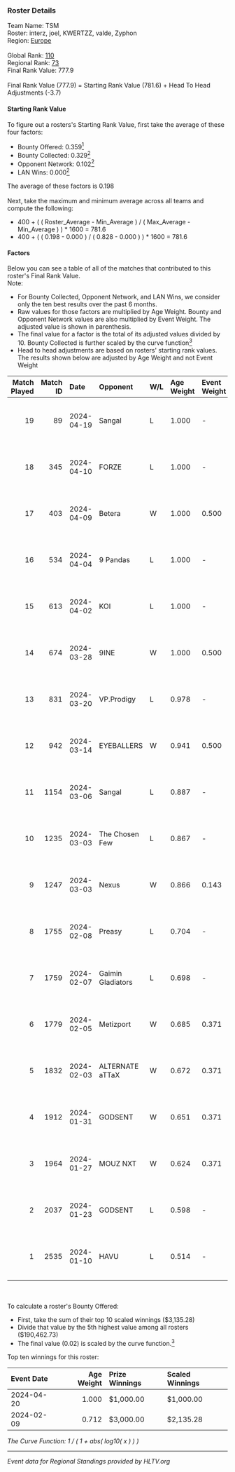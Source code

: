 ### Roster Details<br />
Team Name: TSM<br />
Roster: interz, joel, KWERTZZ, valde, Zyphon<br />
Region: [Europe]( ../standings_europe.md)<br />
<br />
Global Rank: [110](../standings_global.md)<br />
Regional Rank: [73]( ../standings_europe.md)<br />
Final Rank Value:  777.9<br />
<br />
Final Rank Value (777.9) = Starting Rank Value (781.6) + Head To Head Adjustments (-3.7)<br />

#### Starting Rank Value<br />
To figure out a rosters's Starting Rank Value, first take the average of these four factors:<br />
- Bounty Offered: 0.359[<sup>1</sup>](#table2)
- Bounty Collected: 0.329[<sup>2</sup>](#table1)
- Opponent Network: 0.102[<sup>2</sup>](#table1)
- LAN Wins: 0.000[<sup>2</sup>](#table1)

The average of these factors is 0.198<br />
<br />
Next, take the maximum and minimum average across all teams and compute the following:<br />
- 400 + ( ( Roster_Average - Min_Average ) / ( Max_Average - Min_Average ) ) * 1600 = 781.6
- 400 + ( ( 0.198 - 0.000 ) / ( 0.828 - 0.000 ) ) * 1600 = 781.6


#### Factors<br />
Below you can see a table of all of the matches that contributed to this roster's Final Rank Value.<br />
Note:<br />

- For Bounty Collected, Opponent Network, and LAN Wins, we consider only the ten best results over the past 6 months.
- Raw values for those factors are multiplied by Age Weight. Bounty and Opponent Network values are also multiplied by Event Weight. The adjusted value is shown in parenthesis.
- The final value for a factor is the total of its adjusted values divided by 10. Bounty Collected is further scaled by the curve function[<sup>3</sup>](#curveFunction)
- Head to head adjustments are based on rosters' starting rank values. The results shown below are adjusted by Age Weight and not Event Weight
<span id="table1"></span><br />


| Match Played | Match ID | Date       | Opponent          | W/L | Age Weight | Event Weight | Bounty Collected | Opponent Network | LAN Wins  | H2H Adj. | Roster                               |
| -: | -: | :- | :- | :- | :- | :- | :- | :- | :- | -: | :- |
|           19 |       89 | 2024-04-19 | Sangal            | L   | 1.000      | -            | -                | -                | -         |   -14.40 | interz, joel, KWERTZZ, valde, Zyphon |
|           18 |      345 | 2024-04-10 | FORZE             | L   | 1.000      | -            | -                | -                | -         |    -6.28 | joel, KWERTZZ, MoDo, valde, Zyphon   |
|           17 |      403 | 2024-04-09 | Betera            | W   | 1.000      | 0.500        | 0.004 (0.002)    | 0.240 (0.120)    | 0 (0.000) |    14.91 | joel, KWERTZZ, MoDo, valde, Zyphon   |
|           16 |      534 | 2024-04-04 | 9 Pandas          | L   | 1.000      | -            | -                | -                | -         |    -4.46 | joel, KWERTZZ, poizon, valde, Zyphon |
|           15 |      613 | 2024-04-02 | KOI               | L   | 1.000      | -            | -                | -                | -         |    -6.66 | joel, KWERTZZ, poizon, valde, Zyphon |
|           14 |      674 | 2024-03-28 | 9INE              | W   | 1.000      | 0.500        | 0.000 (0.000)    | 0.087 (0.043)    | 0 (0.000) |     5.82 | joel, KWERTZZ, poizon, valde, Zyphon |
|           13 |      831 | 2024-03-20 | VP.Prodigy        | L   | 0.978      | -            | -                | -                | -         |   -20.50 | joel, KWERTZZ, poizon, valde, Zyphon |
|           12 |      942 | 2024-03-14 | EYEBALLERS        | W   | 0.941      | 0.500        | 0.052 (0.024)    | 0.406 (0.191)    | 0 (0.000) |    18.52 | interz, joel, MoDo, valde, Zyphon    |
|           11 |     1154 | 2024-03-06 | Sangal            | L   | 0.887      | -            | -                | -                | -         |   -15.81 | interz, JACKZ, joel, poizon, valde   |
|           10 |     1235 | 2024-03-03 | The Chosen Few    | L   | 0.867      | -            | -                | -                | -         |   -17.14 | joel, KWERTZZ, poizon, valde, Zyphon |
|            9 |     1247 | 2024-03-03 | Nexus             | W   | 0.866      | 0.143        | 0.023 (0.003)    | 0.544 (0.067)    | 0 (0.000) |    14.23 | joel, KWERTZZ, poizon, valde, Zyphon |
|            8 |     1755 | 2024-02-08 | Preasy            | L   | 0.704      | -            | -                | -                | -         |    -4.67 | joel, KWERTZZ, MoDo, valde, Zyphon   |
|            7 |     1759 | 2024-02-07 | Gaimin Gladiators | L   | 0.698      | -            | -                | -                | -         |    -1.57 | joel, KWERTZZ, MoDo, valde, Zyphon   |
|            6 |     1779 | 2024-02-05 | Metizport         | W   | 0.685      | 0.371        | 0.136 (0.034)    | 1.000 (0.254)    | 0 (0.000) |    15.43 | joel, KWERTZZ, MoDo, valde, Zyphon   |
|            5 |     1832 | 2024-02-03 | ALTERNATE aTTaX   | W   | 0.672      | 0.371        | 0.026 (0.007)    | 0.327 (0.081)    | 0 (0.000) |    10.34 | joel, KWERTZZ, MoDo, valde, Zyphon   |
|            4 |     1912 | 2024-01-31 | GODSENT           | W   | 0.651      | 0.371        | 0.036 (0.009)    | 0.159 (0.038)    | 0 (0.000) |    10.72 | interz, joel, KWERTZZ, MoDo, valde   |
|            3 |     1964 | 2024-01-27 | MOUZ NXT          | W   | 0.624      | 0.371        | 0.054 (0.013)    | 0.970 (0.224)    | 0 (0.000) |    13.50 | interz, joel, KWERTZZ, MoDo, valde   |
|            2 |     2037 | 2024-01-23 | GODSENT           | L   | 0.598      | -            | -                | -                | -         |    -8.84 | interz, joel, KWERTZZ, MoDo, valde   |
|            1 |     2535 | 2024-01-10 | HAVU              | L   | 0.514      | -            | -                | -                | -         |    -6.86 | interz, JACKZ, joel, MoDo, valde     |

<br />
<span id="table2"></span><br />
To calculate a roster's Bounty Offered:<br />

- First, take the sum of their top 10 scaled winnings ($3,135.28)
- Divide that value by the 5th highest value among all rosters ($190,462.73)
- The final value (0.02) is scaled by the curve function.[<sup>3</sup>](#curveFunction)

Top ten winnings for this roster:<br />

| Event Date | Age Weight | Prize Winnings | Scaled Winnings |
| :- | -: | :- | :- |
| 2024-04-20 |      1.000 | $1,000.00      | $1,000.00       |
| 2024-02-09 |      0.712 | $3,000.00      | $2,135.28       |


<span id="curveFunction"></span>_The Curve Function: 1 / ( 1 + abs( log10( x ) ) )_<br />

---
_Event data for Regional Standings provided by HLTV.org_<br />
